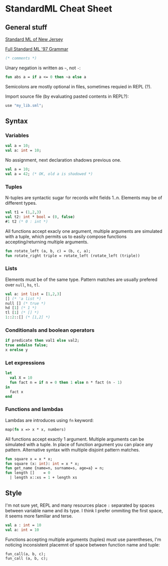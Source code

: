 # StandardML Cheat Sheet
## General stuff
[Standard ML of New Jersey](https://www.smlnj.org/ "Standard ML of New Jersey")

[Full Standard ML '97 Grammar](https://people.mpi-sws.org/~rossberg/sml.html "SML Grammar")
```sml
(* comments *)
```
Unary negation is written as `~`, not `-`:
```sml
fun abs a = if a <= 0 then ~a else a
```
Semicolons are mostly optional in files, sometimes requied in REPL (?).

Import source file (by evaluating pasted contents in REPL?):
```sml
use "my_lib.sml";
```
## Syntax
### Variables
```sml
val a = 10;
val a: int = 10;
```
No assignment, next declaration shadows previous one.
```sml
val a = 10;
val a = 42; (* OK, old a is shadowed *)
```
### Tuples
N-tuples are syntactic sugar for records wiht fields 1..n. Elements may be of different types.
```sml
val t1 = (1,2,3)
val t2: int * bool = (0, false)
#1 t2 (* 0 : int *)
```
All functions accept exacly one argument, multiple arguments are simulated with a tuple, which
permits us to easily compose functions accepting/returning multiple arguments.
```sml
fun rotate_left (a, b, c) = (b, c, a);
fun rotate_right triple = rotate_left (rotate_left (triple))
```
### Lists
Elements must be of the same type. Pattern matches are usually prefered over `null`, `hs`, `tl`.
```sml
val a: int list = [1,2,3]
[] (* 'a list *)
null [] (* true *)
hd [1] (* 1 *)
tl [1] (* [] *)
1::2::[] (* [1,2] *)
```
### Conditionals and boolean operators
```sml
if predicate then val1 else val2;
true andalso false;
x orelse y
```
### Let expressions
```sml
let
  val X = 10
  fun fact n = if n = 0 then 1 else n * fact (n - 1)
in
  fact x
end
```
### Functions and lambdas
Lambdas are introduces using `fn` keyword:
```sml
map(fn x => x * x, numbers)
```
All functions accept exactly 1 argument. Multiple arguments can be simulated with
a tuple. In place of function argument you can place any pattern. Alternative syntax
with multiple disjoint pattern matches.
```sml
fun square x = x * x;
fun square (x: int): int = x * x;
fun get_name {name=n, surname=s, age=a} = n;
fun length []    = 0
  | length x::xs = 1 + length xs 
```

## Style
I'm not sure yet, REPL and many resources place `:` separated by spaces between
variable name and its type. I think I prefer ommiting the first space, it seems more
familiar and terse.
```sml
val a : int = 10
val a: int = 10
```
Functions accepting multiple arguments (tuples) must use parentheses, I'm noticing inconsistent
placemnt of space between function name and tuple:
```sml
fun_call(a, b, c);
fun_call (a, b, c);
```
